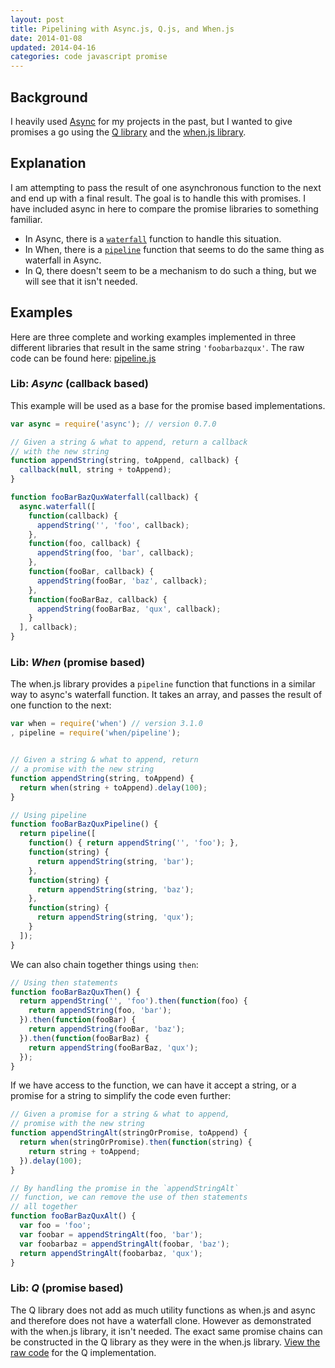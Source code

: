 ```yaml
---
layout: post
title: Pipelining with Async.js, Q.js, and When.js
date: 2014-01-08
updated: 2014-04-16
categories: code javascript promise
---
```


## Background

I heavily used [Async](https://github.com/caolan/async) for my projects in the past, but I wanted to give promises a go using the [Q library](https://github.com/kriskowal/q) and the [when.js library](https://github.com/cujojs/when).

## Explanation

I am attempting to pass the result of one asynchronous function to the next and end up with a final result. The goal is to handle this with promises. I have included async in here to compare the promise libraries to something familiar.

 - In Async, there is a [`waterfall`](https://github.com/caolan/async#waterfall) function to handle this situation.
 - In When, there is a [`pipeline`](https://github.com/cujojs/when/blob/master/docs/api.md#whenpipeline) function that seems to do the same thing as waterfall in Async.
 - In Q, there doesn't seem to be a mechanism to do such a thing, but we will see that it isn't needed.

## Examples

Here are three complete and working examples implemented in three different libraries that result in the same string `'foobarbazqux'`. The raw code can be found here: [pipeline.js](https://gist.github.com/trevorsenior/0695e2fd02ef9e52ee59)

### Lib: *Async* (callback based)

This example will be used as a base for the promise based implementations.

```javascript
var async = require('async'); // version 0.7.0

// Given a string & what to append, return a callback
// with the new string
function appendString(string, toAppend, callback) {
  callback(null, string + toAppend);
}

function fooBarBazQuxWaterfall(callback) {
  async.waterfall([
    function(callback) {
      appendString('', 'foo', callback);
    },
    function(foo, callback) {
      appendString(foo, 'bar', callback);
    },
    function(fooBar, callback) {
      appendString(fooBar, 'baz', callback);
    },
    function(fooBarBaz, callback) {
      appendString(fooBarBaz, 'qux', callback);
    }
  ], callback);
}
```

### Lib: *When* (promise based)

The when.js library provides a `pipeline` function that functions in a similar way to async's waterfall function. It takes an array, and passes the result of one function to the next:

```javascript
var when = require('when') // version 3.1.0
, pipeline = require('when/pipeline');


// Given a string & what to append, return
// a promise with the new string
function appendString(string, toAppend) {
  return when(string + toAppend).delay(100);
}

// Using pipeline
function fooBarBazQuxPipeline() {
  return pipeline([
    function() { return appendString('', 'foo'); },
    function(string) {
      return appendString(string, 'bar');
    },
    function(string) {
      return appendString(string, 'baz');
    },
    function(string) {
      return appendString(string, 'qux');
    }
  ]);
}
```

We can also chain together things using `then`:

```javascript
// Using then statements
function fooBarBazQuxThen() {
  return appendString('', 'foo').then(function(foo) {
    return appendString(foo, 'bar');
  }).then(function(fooBar) {
    return appendString(fooBar, 'baz');
  }).then(function(fooBarBaz) {
    return appendString(fooBarBaz, 'qux');
  });
}
```

If we have access to the function, we can have it accept a string, or a promise for a string to simplify the code even further:


```javascript
// Given a promise for a string & what to append,
// promise with the new string
function appendStringAlt(stringOrPromise, toAppend) {
  return when(stringOrPromise).then(function(string) {
    return string + toAppend;
  }).delay(100);
}

// By handling the promise in the `appendStringAlt`
// function, we can remove the use of then statements
// all together
function fooBarBazQuxAlt() {
  var foo = 'foo';
  var foobar = appendStringAlt(foo, 'bar');
  var foobarbaz = appendStringAlt(foobar, 'baz');
  return appendStringAlt(foobarbaz, 'qux');
}
```


### Lib: *Q* (promise based)

The Q library does not add as much utility functions as when.js and async and therefore does not have a waterfall clone. However as demonstrated with the when.js library, it isn't needed. The exact same promise chains can be constructed in the Q library as they were in the when.js library. [View the raw code](https://gist.github.com/trevorsenior/0695e2fd02ef9e52ee59) for the Q implementation.
